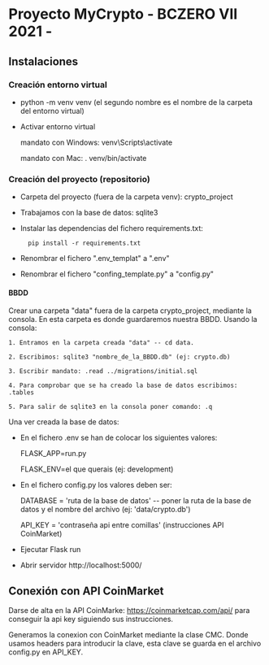 <!-- HEADINGS -->
# Proyecto MyCrypto - BCZERO VII 2021 -

## Instalaciones

### Creación entorno virtual

* python -m venv venv (el segundo nombre es el nombre de la carpeta del entorno virtual)

* Activar entorno virtual 

    mandato con Windows: venv\Scripts\activate
    
    mandato con Mac: . venv/bin/activate

### Creación del proyecto (repositorio)

* Carpeta del proyecto (fuera de la carpeta venv): crypto_project

* Trabajamos con la base de datos: sqlite3

* Instalar las dependencias del fichero requirements.txt:

        pip install -r requirements.txt

* Renombrar el fichero ".env_templat" a ".env"

* Renombrar el fichero "confing_template.py" a "config.py"

#### BBDD

Crear una carpeta "data" fuera de la carpeta crypto_project, mediante la consola. En esta carpeta es donde guardaremos nuestra BBDD. 
Usando la consola:

    1. Entramos en la carpeta creada "data" -- cd data.

    2. Escribimos: sqlite3 "nombre_de_la_BBDD.db" (ej: crypto.db)

    3. Escribir mandato: .read ../migrations/initial.sql

    4. Para comprobar que se ha creado la base de datos escribimos: .tables
    
    5. Para salir de sqlite3 en la consola poner comando: .q

Una ver creada la base de datos:

* En el fichero .env se han de colocar los siguientes valores:

    FLASK_APP=run.py

    FLASK_ENV=el que querais (ej: development)

* En el fichero config.py los valores deben ser:

    DATABASE = 'ruta de la base de datos' -- poner la ruta de la base de datos y el nombre del archivo (ej: 'data/crypto.db')
    
    API_KEY = 'contraseña api entre comillas' (instrucciones API CoinMarket)

* Ejecutar Flask run

* Abrir servidor http://localhost:5000/


## Conexión con API CoinMarket

Darse de alta en la API CoinMarke: https://coinmarketcap.com/api/ para conseguir la api key siguiendo sus instrucciones.

Generamos la conexion con CoinMarket mediante la clase CMC. Donde usamos headers para introducir la clave, esta clave se guarda en el archivo config.py en API_KEY. 

